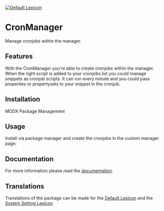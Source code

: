 [![Default Lexicon](https://hosted.weblate.org/widgets/modx-extras/-/modx-cronmanager-standard/svg-badge.svg)](https://hosted.weblate.org/engage/modx-extras/)

# CronManager

Manage cronjobs within the manager.

## Features
 
With the CronManager you're able to create cronjobs within the manager. When
the right script is added to your cronjobs list you could manage snippets as
cronjob scripts. It can run every minute and you could pass properties or
propertysets to your snippet in the cronjob.

## Installation

MODX Package Management

## Usage

Install via package manager and create the cronjobs in the custom manager page.

## Documentation

For more information please read the [documentation](https://jako.github.io/CronManager/).

## Translations

Translations of the package can be made for the [Default Lexicon](https://hosted.weblate.org/projects/modx-extras/modx-cronmanager-standard/) and the [System Setting Lexicon](https://hosted.weblate.org/projects/modx-extras/modx-cronmanager-system-settings/)

